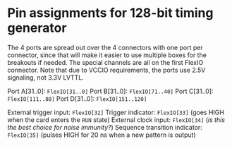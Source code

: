 Pin assignments for 128-bit timing generator
============================================

The 4 ports are spread out over the 4 connectors with one port per
connector, since that will make it easier to use multiple boxes for
the breakouts if needed. The special channels are all on the first
FlexIO connector. Note that due to VCCIO requirements, the ports
use 2.5V signaling, not 3.3V LVTTL.

Port A\[31..0]: `FlexIO[31..0]`
Port B\[31..0]: `FlexIO[71..40]`
Port C\[31..0]: `FlexIO[111..80]`
Port D\[31..0]: `FlexIO[151..120]`

External trigger input: `FlexIO[32]`
Trigger indicator: `FlexIO[33]` (goes HIGH when the card enters the `RUN` state)
External clock input: `FlexIO[34]` (*is this the best choice for noise immunity?*)
Sequence transition indicator: `FlexIO[35]` (pulses HIGH for 20 ns when a new pattern is output)

